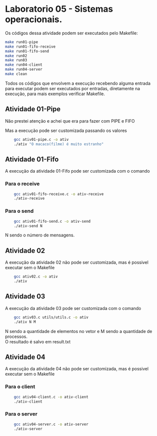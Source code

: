 # Laboratorio 05 - Sistemas operacionais.

Os códigos dessa atividade podem ser executados pelo Makefile:

```bash
make run01-pipe
make run01-fifo-receive
make run01-fifo-send
make run02
make run03
make run04-client
make run04-server
make clean
```

Todos os códigos que envolvem a execução recebendo alguma entrada para executar podem ser executados por entradas,
diretamente na execução, para mais exemplos verificar Makefile.

## Atividade 01-Pipe

Não prestei atenção e achei que era para fazer com PIPE e FIFO

Mas a execução pode ser customizada passando os valores

```bash
	gcc ativ01-pipe.c -o ativ
	./ativ "O macaco(filme) é muito estranho"
```

## Atividade 01-Fifo

A execução da atividade 01-Fifo pode ser customizada com o comando

### Para o receive
```bash
    gcc ativ01-fifo-receive.c -o ativ-receive
    ./ativ-receive
```

### Para o send
```bash
    gcc ativ01-fifo-send.c -o ativ-send
    ./ativ-send N
```

N sendo o número de mensagens.

## Atividade 02

A execução da atividade 02 não pode ser customizada, mas é possivel executar sem o Makefile

```bash
	gcc ativ02.c -o ativ
	./ativ
```

## Atividade 03

A execução da atividade 03 pode ser customizada com o comando

```bash
	gcc ativ03.c utils/utils.c -o ativ
	./ativ N M
```

N sendo a quantidade de elementos no vetor e M sendo a quantidade de processos.<br>
O resultado é salvo em result.txt

## Atividade 04

A execução da atividade 04 não pode ser customizada, mas é possivel executar sem o Makefile

### Para o client
```bash
	gcc ativ04-client.c -o ativ-client
	./ativ-client
```

### Para o server
```bash
	gcc ativ04-server.c -o ativ-server
	./ativ-server
```